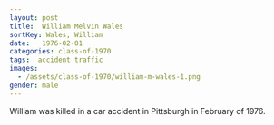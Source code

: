 ```yaml
---
layout: post
title:  William Melvin Wales
sortKey: Wales, William
date:   1976-02-01
categories: class-of-1970
tags:  accident traffic
images:
  - /assets/class-of-1970/william-m-wales-1.png
gender: male
---
```

William was killed in a car accident in Pittsburgh in February of 1976.
